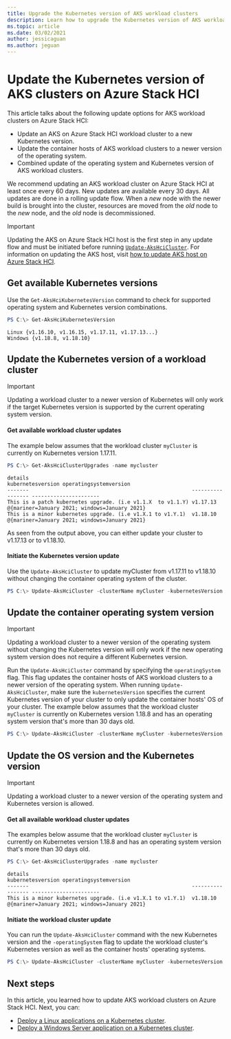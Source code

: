 ```yaml
---
title: Upgrade the Kubernetes version of AKS workload clusters
description: Learn how to upgrade the Kubernetes version of AKS workload clusters on Azure Stack HCI
ms.topic: article
ms.date: 03/02/2021
author: jessicaguan
ms.author: jeguan
---
```


# Update the Kubernetes version of AKS clusters on Azure Stack HCI

This article talks about the following update options for AKS workload clusters on Azure Stack HCI: 
- Update an AKS on Azure Stack HCI workload cluster to a new Kubernetes version.
- Update the container hosts of AKS workload clusters to a newer version of the operating system.
- Combined update of the operating system and Kubernetes version of AKS workload clusters.

We recommend updating an AKS workload cluster on Azure Stack HCI at least once every 60 days. New updates are available every 30 days.
All updates are done in a rolling update flow. When a *new* node with the newer build is brought into the cluster, resources are moved from the *old* node to the *new* node, and the *old* node is decommissioned.

> [!Important]
> Updating the AKS on Azure Stack HCI host is the first step in any update flow and must be initiated before running [`Update-AksHciCluster`](./update-akshcicluster.md). For information on updating the AKS host, visit [how to update AKS host on Azure Stack HCI](./update-aks-hci-concepts.md). 


## Get available Kubernetes versions
Use the `Get-AksHciKubernetesVersion` command to check for supported operating system and Kubernetes version combinations.

```powershell
PS C:\> Get-AksHciKubernetesVersion
```

```Output
Linux {v1.16.10, v1.16.15, v1.17.11, v1.17.13...}
Windows {v1.18.8, v1.18.10}
```

## Update the Kubernetes version of a workload cluster

> [!Important]
> Updating a workload cluster to a newer version of Kubernetes will only work if the target Kubernetes version is supported by the current operating system version.

#### Get available workload cluster updates
The example below assumes that the workload cluster `myCluster` is currently on Kubernetes version 1.17.11.
```powershell
PS C:\> Get-AksHciClusterUpgrades -name mycluster
```

```output
details                                                     kubernetesversion operatingsystemversion
-------                                                     ----------------- ----------------------
This is a patch kubernetes upgrade. (i.e v1.1.X  to v1.1.Y) v1.17.13          @{mariner=January 2021; windows=January 2021}
This is a minor kubernetes upgrade. (i.e v1.X.1 to v1.Y.1)  v1.18.10          @{mariner=January 2021; windows=January 2021}
```

As seen from the output above, you can either update your cluster to v1.17.13 or to v1.18.10.

#### Initiate the Kubernetes version update
Use the `Update-AksHciCluster` to update myCluster from v1.17.11 to v1.18.10  without changing the container operating system of the cluster.
```powershell
PS C:\> Update-AksHciCluster -clusterName myCluster -kubernetesVersion v1.18.10
```

## Update the container operating system version 

> [!Important]
> Updating a workload cluster to a newer version of the operating system without changing the Kubernetes version will only work if the new operating system version does not require a different Kubernetes version.

Run the `Update-AksHciCluster` command by specifying the `operatingSystem` flag. This flag updates the container hosts of AKS workload clusters to a newer version of the operating system. When running `Update-AksHciCluster`, make sure the `kubernetesVersion` specifies the current Kubernetes version of your cluster to only update the container hosts' OS of your cluster. The example below assumes that the workload cluster `myCluster` is currently on Kubernetes version 1.18.8 and has an operating system version that's more than 30 days old.

```powershell
PS C:\> Update-AksHciCluster -clusterName myCluster -kubernetesVersion v1.18.8 -operatingSystem
```

## Update the OS version and the Kubernetes version

> [!Important]
> Updating a workload cluster to a newer version of the operating system and Kubernetes version is allowed.

#### Get all available workload cluster updates
The examples below assume that the workload cluster `myCluster` is currently on Kubernetes version 1.18.8 and has an operating system version that's more than 30 days old.

```powershell
PS C:\> Get-AksHciClusterUpgrades -name mycluster
```

```output
details                                                     kubernetesversion operatingsystemversion
-------                                                     ----------------- ----------------------
This is a minor kubernetes upgrade. (i.e v1.X.1 to v1.Y.1)  v1.18.10          @{mariner=January 2021; windows=January 2021}
```

#### Initiate the workload cluster update
You can run the `Update-AksHciCluster` command with the new Kubernetes version and the `-operatingSystem` flag to update the workload cluster's Kubernetes version as well as the container hosts' operating systems.

```powershell
PS C:\> Update-AksHciCluster -clusterName myCluster -kubernetesVersion v1.18.10 -operatingSystem
```

## Next steps

In this article, you learned how to update AKS workload clusters on Azure Stack HCI. Next, you can:
- [Deploy a Linux applications on a Kubernetes cluster](./deploy-linux-application.md).
- [Deploy a Windows Server application on a Kubernetes cluster](./deploy-windows-application.md).
